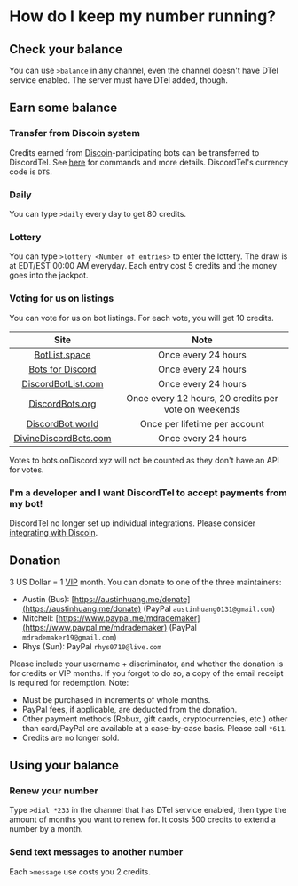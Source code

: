 # How do I keep my number running?

## Check your balance
You can use `>balance` in any channel, even the channel doesn't have DTel service enabled. The server must have DTel added, though.

## Earn some balance
### Transfer from Discoin system
Credits earned from [Discoin](http://discoin.sidetrip.xyz)-participating bots can be transferred to DiscordTel. See [here](https://discoin.gitbooks.io/docs/users-guide.html) for commands and more details. DiscordTel's currency code is `DTS`.

### Daily
You can type `>daily` every day to get 80 credits.

### Lottery
You can type `>lottery <Number of entries>` to enter the lottery. The draw is at EDT/EST 00:00 AM everyday. Each entry cost 5 credits and the money goes into the jackpot.

### Voting for us on listings
You can vote for us on bot listings. For each vote, you will get 10 credits.

| Site | Note |
| :--: | :--: |
| [BotList.space](https://botlist.space/bot/377609965554237453) | Once every 24 hours |
| [Bots for Discord](https://botsfordiscord.com/bots/377609965554237453/vote) | Once every 24 hours |
| [DiscordBotList.com](https://discordbotlist.com/bots/377609965554237453/upvote) | Once every 24 hours |
| [DiscordBots.org](https://discordbots.org/bot/377609965554237453/vote) | Once every 12 hours, 20 credits per vote on weekends |
| [DiscordBot.world](https://discordbot.world/bot/377609965554237453) | Once per lifetime per account |
| [DivineDiscordBots.com](https://divinediscordbots.com/bot/377609965554237453/vote) | Once every 24 hours |

Votes to bots.onDiscord.xyz will not be counted as they don't have an API for votes.

### I'm a developer and I want DiscordTel to accept payments from my bot!
DiscordTel no longer set up individual integrations. Please consider [integrating with Discoin](http://discoin.gitbooks.io/docs).

## Donation
3 US Dollar = 1 [VIP](./VIP%20Number/) month. You can donate to one of the three maintainers:

* Austin (Bus): [https://austinhuang.me/donate](https://austinhuang.me/donate) (PayPal `austinhuang0131@gmail.com`)
* Mitchell: [https://www.paypal.me/mdrademaker](https://www.paypal.me/mdrademaker) (PayPal `mdrademaker19@gmail.com`)
* Rhys (Sun): PayPal `rhys0710@live.com`

Please include your username + discriminator, and whether the donation is for credits or VIP months. If you forgot to do so, a copy of the email receipt is required for redemption. Note:

* Must be purchased in increments of whole months.
* PayPal fees, if applicable, are deducted from the donation.
* Other payment methods (Robux, gift cards, cryptocurrencies, etc.) other than card/PayPal are available at a case-by-case basis. Please call `*611`.
* Credits are no longer sold.

## Using your balance
### Renew your number
Type `>dial *233` in the channel that has DTel service enabled, then type the amount of months you want to renew for. It costs 500 credits to extend a number by a month.

### Send text messages to another number
Each `>message` use costs you 2 credits.
